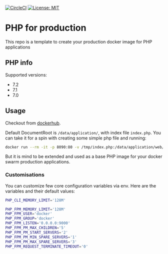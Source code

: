 [![CircleCI](https://circleci.com/gh/kolemp/docker-php-nginx/tree/master.svg?style=svg)](https://circleci.com/gh/kolemp/docker-php-nginx/tree/master)
[![License: MIT](https://img.shields.io/badge/License-MIT-yellow.svg)](https://opensource.org/licenses/MIT)


# PHP for production
This repo is a template to create your production docker image for PHP applications

## PHP info

Supported versions:
- 7.2 
- 7.1
- 7.0 

## Usage
Checkout from [dockerhub](https://hub.docker.com/r/kolemp/docker-php-nginx/tags/).

Default DocumentRoot is `/data/application/`, with index file `index.php`.
You can take it for a spin with creating some simple php file and running:
```bash
docker run --rm -it -p 8090:80 -v /tmp/index.php:/data/application/web/index.php kolemp/docker-php-nginx:7.2
```
But it is mind to be extended and used as a base PHP image for your docker swarm production applications.

### Customisations

You can customize few core configuration variables via env. Here are the variables and their default values:

```bash
PHP_CLI_MEMORY_LIMIT='128M'

PHP_FPM_MEMORY_LIMIT='128M'
PHP_FPM_USER='docker'
PHP_FPM_GROUP='docker'
PHP_FPM_LISTEN='0.0.0.0:9000'
PHP_FPM_PM_MAX_CHILDREN='5'
PHP_FPM_PM_START_SERVERS='2'
PHP_FPM_PM_MIN_SPARE_SERVERS='1'
PHP_FPM_PM_MAX_SPARE_SERVERS='3'
PHP_FPM_REQUEST_TERMINATE_TIMEOUT='0'
```

